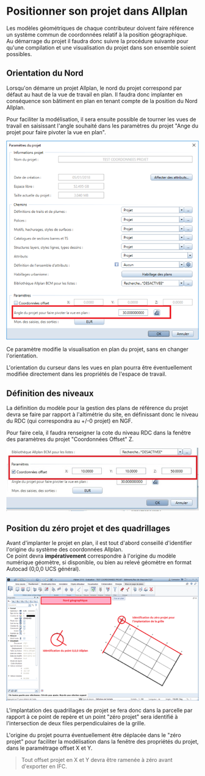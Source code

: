 # Positionner son projet dans Allplan

Les modèles géométriques de chaque contributeur doivent faire référence un système commun de coordonnées relatif à la position géographique.  
Au démarrage du projet il faudra donc suivre la procédure suivante pour qu'une compilation et une visualisation du projet dans son ensemble soient possibles.

## Orientation du Nord

Lorsqu'on démarre un projet Allplan, le nord du projet correspond par défaut au haut de la vue de travail en plan. Il faudra donc implanter en conséquence son bâtiment en plan en tenant compte de la position du Nord Allplan.

Pour faciliter la modélisation, il sera ensuite possible de tourner les vues de travail en saisissant l'angle souhaité dans les paramètres du projet "Ange du projet pour faire pivoter la vue en plan".

![](/02_Modelisation/00_communs/images/ALLPLAN-ROTATE.PNG)

Ce paramètre modifie la visualisation en plan du projet, sans en changer l'orientation.

L'orientation du curseur dans les vues en plan pourra être éventuellement modifiée directement dans les propriétés de l'espace de travail.

## Définition des niveaux

La définition du modèle pour la gestion des plans de référence du projet devra se faire par rapport à l'altimétrie du site, en définissant donc le niveau du RDC \(qui correspondra au +/-0 projet\) en NGF.

Pour faire cela, il faudra renseigner la cote du niveau RDC dans la fenêtre des paramètres du projet "Coordonnées Offset" Z. 

![](/assets/offset.jpg)

## Position du zéro projet et des quadrillages

Avant d'implanter le projet en plan, il est tout d'abord conseillé d'identifier l'origine du système des coordonnées Allplan.   
Ce point devra **impérativement** correspondre à l'origine du modèle numérique géomètre, si disponible, ou bien au relevé géomètre en format Autocad \(0,0,0 UCS général\).

![](/02_Modelisation/00_communs/images/ALLPLAN-GRID.PNG)

L'implantation des quadrillages de projet se fera donc dans la parcelle par rapport à ce point de repère et un point "zéro projet" sera identifié à l'intersection de deux files perpendiculaires de la grille.

L'origine du projet pourra éventuellement être déplacée dans le "zéro projet" pour faciliter la modélisation dans la fenêtre des propriétés du projet, dans le paramétrage offset X et Y. 

> Tout offset projet en X et Y devra être ramenée à zéro avant d'exporter en IFC.


